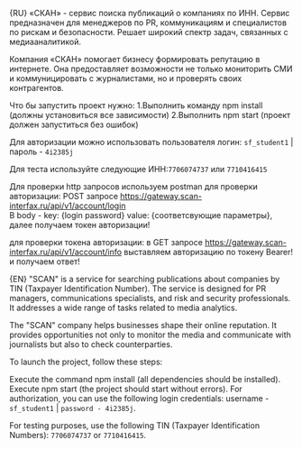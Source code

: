 {RU}
«СКАН» - сервис поиска публикаций о компаниях по ИНН. Сервис предназначен для менеджеров по PR, коммуникациям и специалистов по рискам и безопасности. Решает широкий спектр задач, связанных с медиааналитикой.

Компания «СКАН» помогает бизнесу формировать репутацию в интернете. Она предоставляет возможности не только мониторить СМИ и коммуницировать с журналистами, но и проверять своих контрагентов.

Что бы запустить проект нужно:
    1.Выполнить команду npm install (должны установиться все зависимости)
    2.Выполнить npm start (проект должен запуститься без ошибок)

Для авторизации можно использовать пользователя
    логин: <code>sf_student1</code> | пароль - <code>4i2385j</code>

Для теста используйте следующие ИНН:<code>7706074737</code> или <code>7710416415</code>

Для проверки http запросов используем postman 
для проверки авторизации: POST запросе  https://gateway.scan-interfax.ru/api/v1/account/login  
        В body - key: {login  password}  value: {соответсвующие параметры}, далее получаем токен авторизации!

для проверки токена авторизации: в GET запросе https://gateway.scan-interfax.ru/api/v1/account/info выставляем авторизацию по токену Bearer! и получаем ответ! 

{EN}
"SCAN" is a service for searching publications about companies by TIN (Taxpayer Identification Number). The service is designed for PR managers, communications specialists, and risk and security professionals. It addresses a wide range of tasks related to media analytics.

The "SCAN" company helps businesses shape their online reputation. It provides opportunities not only to monitor the media and communicate with journalists but also to check counterparties.

To launch the project, follow these steps:

Execute the command npm install (all dependencies should be installed).
Execute npm start (the project should start without errors).
For authorization, you can use the following login credentials: username - <code>sf_student1</code> | <code>password - 4i2385j</code>.

For testing purposes, use the following TIN (Taxpayer Identification Numbers): <code>7706074737</code> or <code>7710416415</code>.
                   
